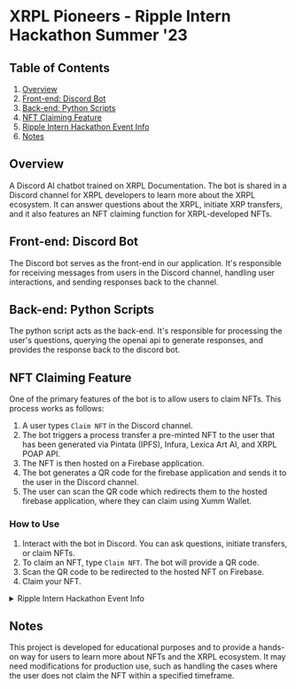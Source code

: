 # XRPL Pioneers - Ripple Intern Hackathon Summer '23

## Table of Contents

1. [Overview](#overview)
2. [Front-end: Discord Bot](#frontend-discord-bot)
3. [Back-end: Python Scripts](#backend-python-scripts)
4. [NFT Claiming Feature](#nft-claiming-feature)
5. [Ripple Intern Hackathon Event Info](#ripple-intern-hackathon-event-info)
6. [Notes](#notes)

<a name="overview"></a>
## Overview

A Discord AI chatbot trained on XRPL Documentation. The bot is shared in a Discord channel for XRPL developers to learn more about the XRPL ecosystem. It can answer questions about the XRPL, initiate XRP transfers, and it also features an NFT claiming function for XRPL-developed NFTs.

<a name="frontend-discord-bot"></a>
## Front-end: Discord Bot

The Discord bot serves as the front-end in our application. It's responsible for receiving messages from users in the Discord channel, handling user interactions, and sending responses back to the channel.

<a name="backend-python-scripts"></a>
## Back-end: Python Scripts

The python script acts as the back-end. It's responsible for processing the user's questions, querying the openai api to generate responses, and provides the response back to the discord bot.

<a name="nft-claiming-feature"></a>
## NFT Claiming Feature

One of the primary features of the bot is to allow users to claim NFTs. This process works as follows:

1. A user types `Claim NFT` in the Discord channel.
2. The bot triggers a process transfer a pre-minted NFT to the user that has been generated via Pintata (IPFS), Infura, Lexica Art AI, and XRPL POAP API.
3. The NFT is then hosted on a Firebase application.
4. The bot generates a QR code for the firebase application and sends it to the user in the Discord channel.
5. The user can scan the QR code which redirects them to the hosted firebase application, where they can claim using Xumm Wallet.

### How to Use

1. Interact with the bot in Discord. You can ask questions, initiate transfers, or claim NFTs.
2. To claim an NFT, type `Claim NFT`. The bot will provide a QR code.
3. Scan the QR code to be redirected to the hosted NFT on Firebase.
4. Claim your NFT.

<details>
  <summary><a name="ripple-intern-hackathon-event-info"></a>Ripple Intern Hackathon Event Info</summary>

### General

- Dates: Monday, July 31st - Monday, August 7th 
- Event: Monday, July 31st @ 8am - 9am PT 
- Hosted: Jason Tigas (Developer Advocate)
- Hakathon Theme: Education

### Judging Criteria

- Innovation
- Technical Implementation
- Educational Video
- User Experience
- Potential for Internal Adoption

### Submission Info

- Email: [awilliams.ripple.com](mailto:awilliams.ripple.com)
- Slack channel #internhackathon2023
- Hackmentors slack channel

### Office Hours

- Jackson @ 11:00 am - 11:30 am PST
- Caleb @ 1:00 pm - 1:30 pm PST
- Jonathan @ 2:30 pm - 3:00 pm PST

Sign up for a 15-minute slot using the form pinned.
</details>

<a name="notes"></a>
## Notes

This project is developed for educational purposes and to provide a hands-on way for users to learn more about NFTs and the XRPL ecosystem. It may need modifications for production use, such as handling the cases where the user does not claim the NFT within a specified timeframe.

